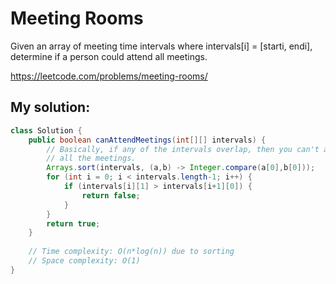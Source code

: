 # Meeting Rooms

Given an array of meeting time intervals where intervals[i] = [starti, endi], determine if a person could attend all meetings.

https://leetcode.com/problems/meeting-rooms/

## My solution:

```Java
class Solution {
    public boolean canAttendMeetings(int[][] intervals) {
        // Basically, if any of the intervals overlap, then you can't attend
        // all the meetings.
        Arrays.sort(intervals, (a,b) -> Integer.compare(a[0],b[0]));
        for (int i = 0; i < intervals.length-1; i++) {
            if (intervals[i][1] > intervals[i+1][0]) {
                return false;
            }
        }
        return true;
    }
    
    // Time complexity: O(n*log(n)) due to sorting
    // Space complexity: O(1)
}
```
